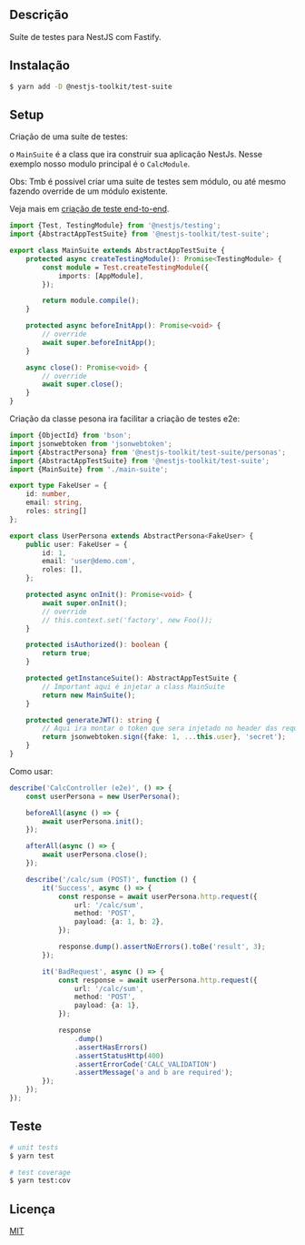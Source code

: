 ## Descrição

Suíte de testes para NestJS com Fastify.

## Instalação

```bash
$ yarn add -D @nestjs-toolkit/test-suite
```

## Setup

Criação de uma suíte de testes:

o `MainSuite` é a class que ira construir sua aplicação NestJs. Nesse exemplo nosso modulo principal é o `CalcModule`.

Obs: Tmb é possível criar uma suite de testes sem módulo, ou até mesmo fazendo override de um módulo existente.

Veja mais em [criação de teste end-to-end](https://docs.nestjs.com/fundamentals/testing#end-to-end-testing).

```typescript
import {Test, TestingModule} from '@nestjs/testing';
import {AbstractAppTestSuite} from '@nestjs-toolkit/test-suite';

export class MainSuite extends AbstractAppTestSuite {
    protected async createTestingModule(): Promise<TestingModule> {
        const module = Test.createTestingModule({
            imports: [AppModule],
        });

        return module.compile();
    }

    protected async beforeInitApp(): Promise<void> {
        // override
        await super.beforeInitApp();
    }

    async close(): Promise<void> {
        // override
        await super.close();
    }
}

```

Criação da classe pesona ira facilitar a criação de testes e2e:

```typescript
import {ObjectId} from 'bson';
import jsonwebtoken from 'jsonwebtoken';
import {AbstractPersona} from '@nestjs-toolkit/test-suite/personas';
import {AbstractAppTestSuite} from '@nestjs-toolkit/test-suite';
import {MainSuite} from './main-suite';

export type FakeUser = {
    id: number,
    email: string,
    roles: string[]
};

export class UserPersona extends AbstractPersona<FakeUser> {
    public user: FakeUser = {
        id: 1,
        email: 'user@demo.com',
        roles: [],
    };

    protected async onInit(): Promise<void> {
        await super.onInit();
        // override
        // this.context.set('factory', new Foo());
    }

    protected isAuthorized(): boolean {
        return true;
    }

    protected getInstanceSuite(): AbstractAppTestSuite {
        // Important aqui é injetar a class MainSuite
        return new MainSuite();
    }

    protected generateJWT(): string {
        // Aqui ira montar o token que sera injetado no header das requisições
        return jsonwebtoken.sign({fake: 1, ...this.user}, 'secret');
    }
}

```

Como usar:

```typescript
describe('CalcController (e2e)', () => {
    const userPersona = new UserPersona();

    beforeAll(async () => {
        await userPersona.init();
    });

    afterAll(async () => {
        await userPersona.close();
    });

    describe('/calc/sum (POST)', function () {
        it('Success', async () => {
            const response = await userPersona.http.request({
                url: '/calc/sum',
                method: 'POST',
                payload: {a: 1, b: 2},
            });

            response.dump().assertNoErrors().toBe('result', 3);
        });

        it('BadRequest', async () => {
            const response = await userPersona.http.request({
                url: '/calc/sum',
                method: 'POST',
                payload: {a: 1},
            });

            response
                .dump()
                .assertHasErrors()
                .assertStatusHttp(400)
                .assertErrorCode('CALC_VALIDATION')
                .assertMessage('a and b are required');
        });
    });
});
```

## Teste

```bash
# unit tests
$ yarn test

# test coverage
$ yarn test:cov
```

## Licença

[MIT](LICENSE)
